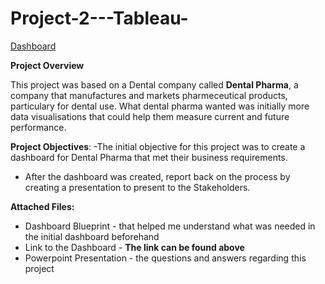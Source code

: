 # Project-2---Tableau-

[Dashboard](https://public.tableau.com/app/profile/asha1137/viz/DentalPharma_16692272964270/DentalPharma?publish=yes)

**Project Overview**

This project was based on a Dental company called **Dental Pharma**, a company that manufactures and markets pharmeceutical products, particulary for dental use.
What dental pharma wanted was initially more data visualisations that could help them measure current and future performance.

**Project Objectives**:
-The initial objective for this project was to create a dashboard for Dental Pharma that met their business requirements.
- After the dashboard was created, report back on the process by creating a presentation to present to the Stakeholders.

**Attached Files:**
- Dashboard Blueprint - that helped me understand what was needed in the initial dashboard beforehand 
- Link to the Dashboard - **The link can be found above**
- Powerpoint Presentation - the questions and answers regarding this project 
